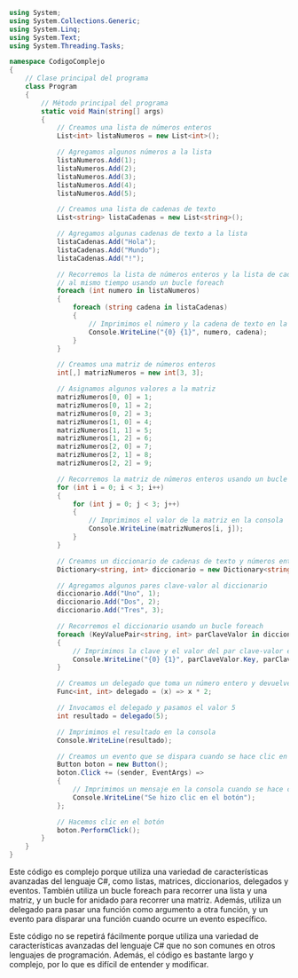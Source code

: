 ```c#
using System;
using System.Collections.Generic;
using System.Linq;
using System.Text;
using System.Threading.Tasks;

namespace CodigoComplejo
{
    // Clase principal del programa
    class Program
    {
        // Método principal del programa
        static void Main(string[] args)
        {
            // Creamos una lista de números enteros
            List<int> listaNumeros = new List<int>();

            // Agregamos algunos números a la lista
            listaNumeros.Add(1);
            listaNumeros.Add(2);
            listaNumeros.Add(3);
            listaNumeros.Add(4);
            listaNumeros.Add(5);

            // Creamos una lista de cadenas de texto
            List<string> listaCadenas = new List<string>();

            // Agregamos algunas cadenas de texto a la lista
            listaCadenas.Add("Hola");
            listaCadenas.Add("Mundo");
            listaCadenas.Add("!");

            // Recorremos la lista de números enteros y la lista de cadenas de texto
            // al mismo tiempo usando un bucle foreach
            foreach (int numero in listaNumeros)
            {
                foreach (string cadena in listaCadenas)
                {
                    // Imprimimos el número y la cadena de texto en la consola
                    Console.WriteLine("{0} {1}", numero, cadena);
                }
            }

            // Creamos una matriz de números enteros
            int[,] matrizNumeros = new int[3, 3];

            // Asignamos algunos valores a la matriz
            matrizNumeros[0, 0] = 1;
            matrizNumeros[0, 1] = 2;
            matrizNumeros[0, 2] = 3;
            matrizNumeros[1, 0] = 4;
            matrizNumeros[1, 1] = 5;
            matrizNumeros[1, 2] = 6;
            matrizNumeros[2, 0] = 7;
            matrizNumeros[2, 1] = 8;
            matrizNumeros[2, 2] = 9;

            // Recorremos la matriz de números enteros usando un bucle for anidado
            for (int i = 0; i < 3; i++)
            {
                for (int j = 0; j < 3; j++)
                {
                    // Imprimimos el valor de la matriz en la consola
                    Console.WriteLine(matrizNumeros[i, j]);
                }
            }

            // Creamos un diccionario de cadenas de texto y números enteros
            Dictionary<string, int> diccionario = new Dictionary<string, int>();

            // Agregamos algunos pares clave-valor al diccionario
            diccionario.Add("Uno", 1);
            diccionario.Add("Dos", 2);
            diccionario.Add("Tres", 3);

            // Recorremos el diccionario usando un bucle foreach
            foreach (KeyValuePair<string, int> parClaveValor in diccionario)
            {
                // Imprimimos la clave y el valor del par clave-valor en la consola
                Console.WriteLine("{0} {1}", parClaveValor.Key, parClaveValor.Value);
            }

            // Creamos un delegado que toma un número entero y devuelve un número entero
            Func<int, int> delegado = (x) => x * 2;

            // Invocamos el delegado y pasamos el valor 5
            int resultado = delegado(5);

            // Imprimimos el resultado en la consola
            Console.WriteLine(resultado);

            // Creamos un evento que se dispara cuando se hace clic en un botón
            Button boton = new Button();
            boton.Click += (sender, EventArgs) =>
            {
                // Imprimimos un mensaje en la consola cuando se hace clic en el botón
                Console.WriteLine("Se hizo clic en el botón");
            };

            // Hacemos clic en el botón
            boton.PerformClick();
        }
    }
}
```

Este código es complejo porque utiliza una variedad de características avanzadas del lenguaje C#, como listas, matrices, diccionarios, delegados y eventos. También utiliza un bucle foreach para recorrer una lista y una matriz, y un bucle for anidado para recorrer una matriz. Además, utiliza un delegado para pasar una función como argumento a otra función, y un evento para disparar una función cuando ocurre un evento específico.

Este código no se repetirá fácilmente porque utiliza una variedad de características avanzadas del lenguaje C# que no son comunes en otros lenguajes de programación. Además, el código es bastante largo y complejo, por lo que es difícil de entender y modificar.